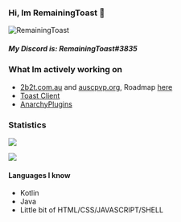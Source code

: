 ### Hi, Im RemainingToast 👋

<p><img src="https://komarev.com/ghpvc/?username=RemainingToast" alt="RemainingToast"/></p>

##### My Discord is: RemainingToast#3835

### What Im actively working on
 * [2b2t.com.au](http://www.2b2t.com.au/) and [auscpvp.org](https://discord.gg/kk49q5kDea), Roadmap [here](https://github.com/RemainingToast/server-roadmap)
 * [Toast Client](https://github.com/RemainingToast/toastclient)
 * [AnarchyPlugins](https://github.com/AnarchyPlugins/)

### Statistics 
<p><img" src="https://github-readme-stats.vercel.app/api/top-langs/?username=RemainingToast&layout=compact&theme=dark"></p>
<p><img align="center" src="https://github-readme-stats.vercel.app/api?username=RemainingToast&show_icons=true&theme=dark"></p>
<p><img align="center" s<p align="center"><img align="center" src="https://github-readme-stats.vercel.app/api/top-langs/?username=RemainingToast&layout=compact&theme=dark"></p>
  
#### Languages I know
 - Kotlin
 - Java
 - Little bit of HTML/CSS/JAVASCRIPT/SHELL

<!--
**RemainingToast/RemainingToast** is a ✨ _special_ ✨ repository because its `README.md` (this file) appears on your GitHub profile.

Here are some ideas to get you started:

- 🔭 I’m currently working on ...
- 🌱 I’m currently learning ...
- 👯 I’m looking to collaborate on ...
- 🤔 I’m looking for help with ...
- 💬 Ask me about ...
- 📫 How to reach me: ...
- 😄 Pronouns: ...
- ⚡ Fun fact: ...
-->
